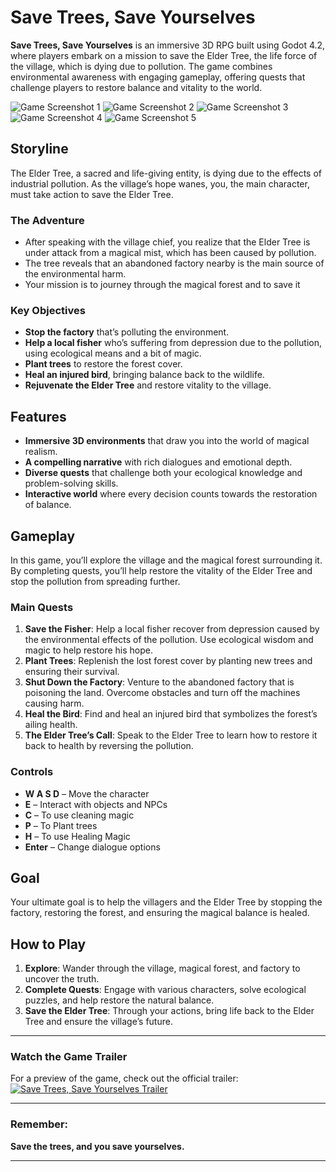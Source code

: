 

# Save Trees, Save Yourselves

**Save Trees, Save Yourselves** is an immersive 3D RPG built using Godot 4.2, where players embark on a mission to save the Elder Tree, the life force of the village, which is dying due to pollution. The game combines environmental awareness with engaging gameplay, offering quests that challenge players to restore balance and vitality to the world.

![Game Screenshot 1](https://github.com/user-attachments/assets/163388c3-4770-43b8-abc8-8ba5a4c1d5a9)
![Game Screenshot 2](https://github.com/user-attachments/assets/6dff80b3-c928-4900-a3ff-26e3759f98ec)
![Game Screenshot 3](https://github.com/user-attachments/assets/fef9254d-4758-4fbb-af96-d9708e630f19)
![Game Screenshot 4](https://github.com/user-attachments/assets/2b73fd53-404d-4805-adfb-9a96d5bbbac7)
![Game Screenshot 5](https://github.com/user-attachments/assets/919b2547-de78-4f5b-a397-616dbbf31444)

## Storyline

The Elder Tree, a sacred and life-giving entity, is dying due to the effects of industrial pollution. As the village’s hope wanes, you, the main character, must take action to save the Elder Tree. 

### The Adventure
- After speaking with the village chief, you realize that the Elder Tree is under attack from a magical mist, which has been caused by pollution.
- The tree reveals that an abandoned factory nearby is the main source of the environmental harm.
- Your mission is to journey through the magical forest and to save it

### Key Objectives
- **Stop the factory** that’s polluting the environment.
- **Help a local fisher** who’s suffering from depression due to the pollution, using ecological means and a bit of magic.
- **Plant trees** to restore the forest cover.
- **Heal an injured bird**, bringing balance back to the wildlife.
- **Rejuvenate the Elder Tree** and restore vitality to the village.

## Features

- **Immersive 3D environments** that draw you into the world of magical realism.
- **A compelling narrative** with rich dialogues and emotional depth.
- **Diverse quests** that challenge both your ecological knowledge and problem-solving skills.
- **Interactive world** where every decision counts towards the restoration of balance.

## Gameplay

In this game, you’ll explore the village and the magical forest surrounding it. By completing quests, you’ll help restore the vitality of the Elder Tree and stop the pollution from spreading further.

### Main Quests

1. **Save the Fisher**: Help a local fisher recover from depression caused by the environmental effects of the pollution. Use ecological wisdom and magic to help restore his hope.
2. **Plant Trees**: Replenish the lost forest cover by planting new trees and ensuring their survival.
3. **Shut Down the Factory**: Venture to the abandoned factory that is poisoning the land. Overcome obstacles and turn off the machines causing harm.
4. **Heal the Bird**: Find and heal an injured bird that symbolizes the forest’s ailing health.
5. **The Elder Tree’s Call**: Speak to the Elder Tree to learn how to restore it back to health by reversing the pollution.

### Controls

- **W A S D** – Move the character
- **E** – Interact with objects and NPCs
- **C** – To use cleaning magic
- **P** – To Plant trees
- **H** – To use Healing Magic
- **Enter** – Change dialogue options

## Goal

Your ultimate goal is to help the villagers and the Elder Tree by stopping the factory, restoring the forest, and ensuring the magical balance is healed.

## How to Play

1. **Explore**: Wander through the village, magical forest, and factory to uncover the truth.
2. **Complete Quests**: Engage with various characters, solve ecological puzzles, and help restore the natural balance.
3. **Save the Elder Tree**: Through your actions, bring life back to the Elder Tree and ensure the village’s future.

---

### **Watch the Game Trailer**  
For a preview of the game, check out the official trailer:
[![Save Trees, Save Yourselves Trailer](https://img.youtube.com/vi/DF-D7yhOqpM/0.jpg)](https://youtu.be/DF-D7yhOqpM)

---

### Remember:  
**Save the trees, and you save yourselves.**

--- 
